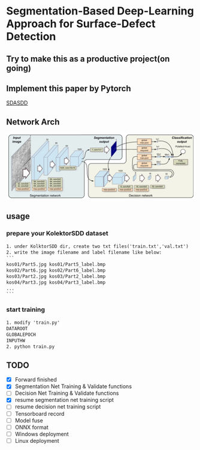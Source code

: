 # Segmentation-Based Deep-Learning Approach for Surface-Defect Detection
## Try to make this as a productive project(on going)
## Implement this paper by Pytorch
[SDASDD](https://link.springer.com/article/10.1007/s10845-019-01476-x)

## Network Arch
![network arch](paper/imgs/arch.jpg)

## usage
### prepare your KolektorSDD dataset
    1. under KolktorSDD dir, create two txt files('train.txt','val.txt')
    2. write the image filename and label filename like below:
    ```
    kos01/Part5.jpg kos01/Part5_label.bmp
    kos02/Part6.jpg kos02/Part6_label.bmp
    kos03/Part2.jpg kos03/Part2_label.bmp
    kos04/Part3.jpg kos04/Part3_label.bmp
    ...
    ```
### start training
    1. modify 'train.py'
    DATAROOT
    GLOBALEPOCH
    INPUTHW
    2. python train.py
## TODO
- [x] Forward finished
- [x] Segmentation Net Training & Validate functions
- [ ] Decision Net Training & Validate functions
- [x] resume segmentation net training script
- [ ] resume decision net training script
- [ ] Tensorboard record
- [ ] Model fuse
- [ ] ONNX format
- [ ] Windows deployment
- [ ] Linux deployment
